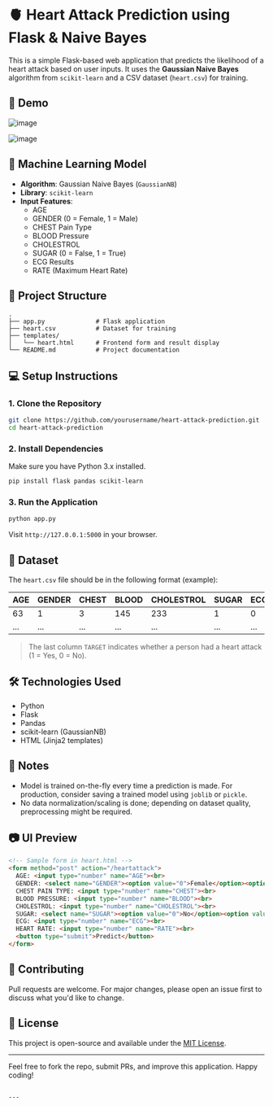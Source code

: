 
# 🫀 Heart Attack Prediction using Flask & Naive Bayes

This is a simple Flask-based web application that predicts the likelihood of a heart attack based on user inputs. It uses the **Gaussian Naive Bayes** algorithm from `scikit-learn` and a CSV dataset (`heart.csv`) for training.

## 🚀 Demo

![image](https://github.com/user-attachments/assets/6ae15aef-557c-4da5-bc3d-1b781d99121d)


![image](https://github.com/user-attachments/assets/f7724c45-3606-4007-beaf-17276a1081ee)


## 🧠 Machine Learning Model

- **Algorithm**: Gaussian Naive Bayes (`GaussianNB`)
- **Library**: `scikit-learn`
- **Input Features**:
  - AGE
  - GENDER (0 = Female, 1 = Male)
  - CHEST Pain Type
  - BLOOD Pressure
  - CHOLESTROL
  - SUGAR (0 = False, 1 = True)
  - ECG Results
  - RATE (Maximum Heart Rate)

## 📁 Project Structure

```plaintext
.
├── app.py              # Flask application
├── heart.csv           # Dataset for training
├── templates/
│   └── heart.html      # Frontend form and result display
└── README.md           # Project documentation
````

## 💻 Setup Instructions

### 1. Clone the Repository

```bash
git clone https://github.com/yourusername/heart-attack-prediction.git
cd heart-attack-prediction
```

### 2. Install Dependencies

Make sure you have Python 3.x installed.

```bash
pip install flask pandas scikit-learn
```

### 3. Run the Application

```bash
python app.py
```

Visit `http://127.0.0.1:5000` in your browser.

## 📝 Dataset

The `heart.csv` file should be in the following format (example):

| AGE | GENDER | CHEST | BLOOD | CHOLESTROL | SUGAR | ECG | RATE | TARGET |
| --- | ------ | ----- | ----- | ---------- | ----- | --- | ---- | ------ |
| 63  | 1      | 3     | 145   | 233        | 1     | 0   | 150  | 1      |
| ... | ...    | ...   | ...   | ...        | ...   | ... | ...  | ...    |

> The last column `TARGET` indicates whether a person had a heart attack (1 = Yes, 0 = No).

## 🛠 Technologies Used

* Python
* Flask
* Pandas
* scikit-learn (GaussianNB)
* HTML (Jinja2 templates)

## 📌 Notes

* Model is trained on-the-fly every time a prediction is made. For production, consider saving a trained model using `joblib` or `pickle`.
* No data normalization/scaling is done; depending on dataset quality, preprocessing might be required.

## 📷 UI Preview

```html
<!-- Sample form in heart.html -->
<form method="post" action="/heartattack">
  AGE: <input type="number" name="AGE"><br>
  GENDER: <select name="GENDER"><option value="0">Female</option><option value="1">Male</option></select><br>
  CHEST PAIN TYPE: <input type="number" name="CHEST"><br>
  BLOOD PRESSURE: <input type="number" name="BLOOD"><br>
  CHOLESTROL: <input type="number" name="CHOLESTROL"><br>
  SUGAR: <select name="SUGAR"><option value="0">No</option><option value="1">Yes</option></select><br>
  ECG: <input type="number" name="ECG"><br>
  HEART RATE: <input type="number" name="RATE"><br>
  <button type="submit">Predict</button>
</form>
```

## 🤝 Contributing

Pull requests are welcome. For major changes, please open an issue first to discuss what you'd like to change.

## 📜 License

This project is open-source and available under the [MIT License](LICENSE).

---

Feel free to fork the repo, submit PRs, and improve this application. Happy coding!

```

---

